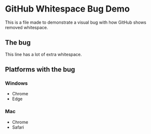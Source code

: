 # GitHub Whitespace Bug Demo

This is a file made to demonstrate a visual bug with how GitHub shows removed whitespace.

## The bug

This line has a lot                                                        of extra whitespace.

## Platforms with the bug

### Windows

- Chrome
- Edge

### Mac

- Chrome
- Safari